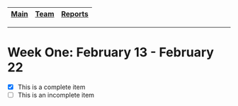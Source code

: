 [Main](../master/README.md) | [Team](../master/blurbs/team.md) | [Reports](../master/weekly_reports)
------------ | ------------- | -------------
---
# Week One: February 13 - February 22

- [x] This is a complete item
- [ ] This is an incomplete item
